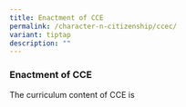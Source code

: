 ```yaml
---
title: Enactment of CCE
permalink: /character-n-citizenship/ccec/
variant: tiptap
description: ""
---
```

<h3>Enactment of CCE</h3>
<p>The curriculum content of CCE is</p>